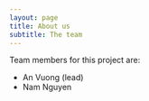 ```yaml
---
layout: page
title: About us
subtitle: The team
---
```


Team members for this project are:
- An Vuong (lead)
- Nam Nguyen

